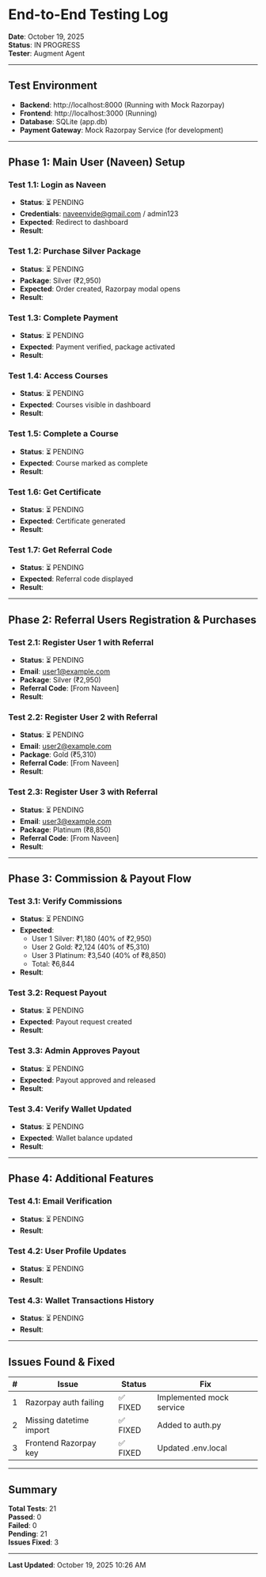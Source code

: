 # End-to-End Testing Log

**Date**: October 19, 2025  
**Status**: IN PROGRESS  
**Tester**: Augment Agent

---

## Test Environment

- **Backend**: http://localhost:8000 (Running with Mock Razorpay)
- **Frontend**: http://localhost:3000 (Running)
- **Database**: SQLite (app.db)
- **Payment Gateway**: Mock Razorpay Service (for development)

---

## Phase 1: Main User (Naveen) Setup

### Test 1.1: Login as Naveen
- **Status**: ⏳ PENDING
- **Credentials**: naveenvide@gmail.com / admin123
- **Expected**: Redirect to dashboard
- **Result**: 

### Test 1.2: Purchase Silver Package
- **Status**: ⏳ PENDING
- **Package**: Silver (₹2,950)
- **Expected**: Order created, Razorpay modal opens
- **Result**: 

### Test 1.3: Complete Payment
- **Status**: ⏳ PENDING
- **Expected**: Payment verified, package activated
- **Result**: 

### Test 1.4: Access Courses
- **Status**: ⏳ PENDING
- **Expected**: Courses visible in dashboard
- **Result**: 

### Test 1.5: Complete a Course
- **Status**: ⏳ PENDING
- **Expected**: Course marked as complete
- **Result**: 

### Test 1.6: Get Certificate
- **Status**: ⏳ PENDING
- **Expected**: Certificate generated
- **Result**: 

### Test 1.7: Get Referral Code
- **Status**: ⏳ PENDING
- **Expected**: Referral code displayed
- **Result**: 

---

## Phase 2: Referral Users Registration & Purchases

### Test 2.1: Register User 1 with Referral
- **Status**: ⏳ PENDING
- **Email**: user1@example.com
- **Package**: Silver (₹2,950)
- **Referral Code**: [From Naveen]
- **Result**: 

### Test 2.2: Register User 2 with Referral
- **Status**: ⏳ PENDING
- **Email**: user2@example.com
- **Package**: Gold (₹5,310)
- **Referral Code**: [From Naveen]
- **Result**: 

### Test 2.3: Register User 3 with Referral
- **Status**: ⏳ PENDING
- **Email**: user3@example.com
- **Package**: Platinum (₹8,850)
- **Referral Code**: [From Naveen]
- **Result**: 

---

## Phase 3: Commission & Payout Flow

### Test 3.1: Verify Commissions
- **Status**: ⏳ PENDING
- **Expected**: 
  - User 1 Silver: ₹1,180 (40% of ₹2,950)
  - User 2 Gold: ₹2,124 (40% of ₹5,310)
  - User 3 Platinum: ₹3,540 (40% of ₹8,850)
  - Total: ₹6,844
- **Result**: 

### Test 3.2: Request Payout
- **Status**: ⏳ PENDING
- **Expected**: Payout request created
- **Result**: 

### Test 3.3: Admin Approves Payout
- **Status**: ⏳ PENDING
- **Expected**: Payout approved and released
- **Result**: 

### Test 3.4: Verify Wallet Updated
- **Status**: ⏳ PENDING
- **Expected**: Wallet balance updated
- **Result**: 

---

## Phase 4: Additional Features

### Test 4.1: Email Verification
- **Status**: ⏳ PENDING
- **Result**: 

### Test 4.2: User Profile Updates
- **Status**: ⏳ PENDING
- **Result**: 

### Test 4.3: Wallet Transactions History
- **Status**: ⏳ PENDING
- **Result**: 

---

## Issues Found & Fixed

| # | Issue | Status | Fix |
|---|-------|--------|-----|
| 1 | Razorpay auth failing | ✅ FIXED | Implemented mock service |
| 2 | Missing datetime import | ✅ FIXED | Added to auth.py |
| 3 | Frontend Razorpay key | ✅ FIXED | Updated .env.local |

---

## Summary

**Total Tests**: 21  
**Passed**: 0  
**Failed**: 0  
**Pending**: 21  
**Issues Fixed**: 3  

---

**Last Updated**: October 19, 2025 10:26 AM

